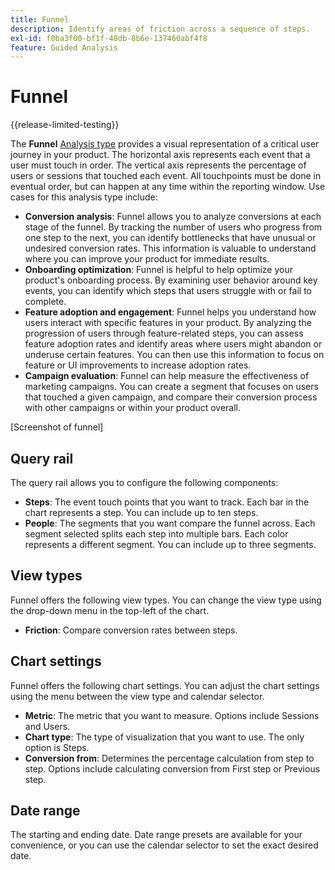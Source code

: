 ```yaml
---
title: Funnel
description: Identify areas of friction across a sequence of steps.
exl-id: f0ba3f00-bf1f-48db-8b6e-137460abf4f8
feature: Guided Analysis
---
```

# Funnel

{{release-limited-testing}}

The **Funnel** [Analysis type](overview.md) provides a visual representation of a critical user journey in your product. The horizontal axis represents each event that a user must touch in order. The vertical axis represents the percentage of users or sessions that touched each event. All touchpoints must be done in eventual order, but can happen at any time within the reporting window. Use cases for this analysis type include:

* **Conversion analysis**: Funnel allows you to analyze conversions at each stage of the funnel. By tracking the number of users who progress from one step to the next, you can identify bottlenecks that have unusual or undesired conversion rates. This information is valuable to understand where you can improve your product for immediate results.
* **Onboarding optimization**: Funnel is helpful to help optimize your product's onboarding process. By examining user behavior around key events, you can identify which steps that users struggle with or fail to complete.
* **Feature adoption and engagement**: Funnel helps you understand how users interact with specific features in your product. By analyzing the progression of users through feature-related steps, you can assess feature adoption rates and identify areas where users might abandon or underuse certain features. You can then use this information to focus on feature or UI improvements to increase adoption rates.
* **Campaign evaluation**: Funnel can help measure the effectiveness of marketing campaigns. You can create a segment that focuses on users that touched a given campaign, and compare their conversion process with other campaigns or within your product overall.

[Screenshot of funnel]

## Query rail

The query rail allows you to configure the following components:

* **Steps**: The event touch points that you want to track. Each bar in the chart represents a step. You can include up to ten steps.
* **People**: The segments that you want compare the funnel across. Each segment selected splits each step into multiple bars. Each color represents a different segment. You can include up to three segments.

## View types

Funnel offers the following view types. You can change the view type using the drop-down menu in the top-left of the chart.

* **Friction**: Compare conversion rates between steps.

## Chart settings

Funnel offers the following chart settings. You can adjust the chart settings using the menu between the view type and calendar selector.

* **Metric**: The metric that you want to measure. Options include Sessions and Users.
* **Chart type**: The type of visualization that you want to use. The only option is Steps.
* **Conversion from**: Determines the percentage calculation from step to step. Options include calculating conversion from First step or Previous step.

## Date range

The starting and ending date. Date range presets are available for your convenience, or you can use the calendar selector to set the exact desired date.
